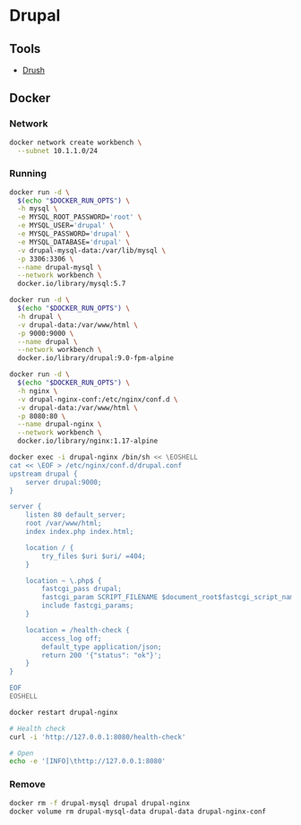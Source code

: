 # Drupal

<!--
https://www.linkedin.com/learning/drupal-9-essential-training-5-layout/introduction-to-the-course
https://www.linkedin.com/learning/drupal-9-essential-training-4-users-and-themes/introduction-to-the-course
-->

## Tools

- [Drush](/drush.md)

## Docker

### Network

```sh
docker network create workbench \
  --subnet 10.1.1.0/24
```

### Running

```sh
docker run -d \
  $(echo "$DOCKER_RUN_OPTS") \
  -h mysql \
  -e MYSQL_ROOT_PASSWORD='root' \
  -e MYSQL_USER='drupal' \
  -e MYSQL_PASSWORD='drupal' \
  -e MYSQL_DATABASE='drupal' \
  -v drupal-mysql-data:/var/lib/mysql \
  -p 3306:3306 \
  --name drupal-mysql \
  --network workbench \
  docker.io/library/mysql:5.7
```

```sh
docker run -d \
  $(echo "$DOCKER_RUN_OPTS") \
  -h drupal \
  -v drupal-data:/var/www/html \
  -p 9000:9000 \
  --name drupal \
  --network workbench \
  docker.io/library/drupal:9.0-fpm-alpine
```

```sh
docker run -d \
  $(echo "$DOCKER_RUN_OPTS") \
  -h nginx \
  -v drupal-nginx-conf:/etc/nginx/conf.d \
  -v drupal-data:/var/www/html \
  -p 8080:80 \
  --name drupal-nginx \
  --network workbench \
  docker.io/library/nginx:1.17-alpine
```

```sh
docker exec -i drupal-nginx /bin/sh << \EOSHELL
cat << \EOF > /etc/nginx/conf.d/drupal.conf
upstream drupal {
    server drupal:9000;
}

server {
    listen 80 default_server;
    root /var/www/html;
    index index.php index.html;

    location / {
        try_files $uri $uri/ =404;
    }

    location ~ \.php$ {
        fastcgi_pass drupal;
        fastcgi_param SCRIPT_FILENAME $document_root$fastcgi_script_name;
        include fastcgi_params;
    }

    location = /health-check {
        access_log off;
        default_type application/json;
        return 200 '{"status": "ok"}';
    }
}

EOF
EOSHELL
```

```sh
docker restart drupal-nginx
```

```sh
# Health check
curl -i 'http://127.0.0.1:8080/health-check'

# Open
echo -e '[INFO]\thttp://127.0.0.1:8080'
```

### Remove

```sh
docker rm -f drupal-mysql drupal drupal-nginx
docker volume rm drupal-mysql-data drupal-data drupal-nginx-conf
```
